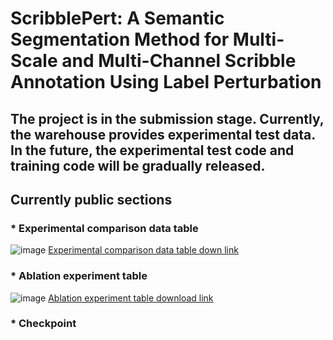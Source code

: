 ScribblePert: A Semantic Segmentation Method for Multi-Scale and Multi-Channel Scribble Annotation Using Label Perturbation
=

## The project is in the submission stage. Currently, the warehouse provides experimental test data. In the future, the experimental test code and training code will be gradually released.


## Currently public sections

### * Experimental comparison data table
![image](https://github.com/your-xunzong/ScribblePert/blob/main/img/table.png)
[Experimental comparison data table down link](https://github.com/your-xunzong/ScribblePert/blob/main/Experimental%20comparison%20data%20table.xlsx)

### * Ablation experiment table
![image](https://github.com/your-xunzong/ScribblePert/blob/main/img/ablation.png)
[Ablation experiment table download link](https://github.com/your-xunzong/ScribblePert/blob/main/Ablation%20experiment%20table.xlsx)
### * Checkpoint

